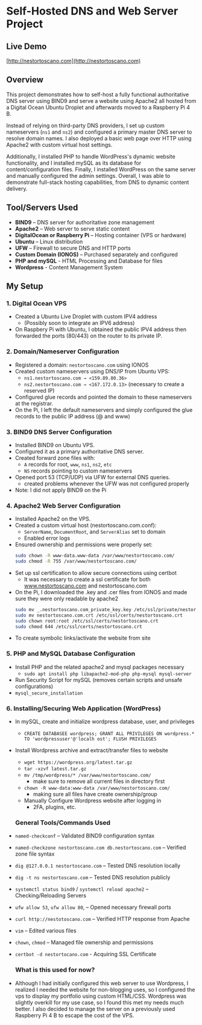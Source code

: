 # Self-Hosted DNS and Web Server Project

## Live Demo
[http://nestortoscano.com](http://nestortoscano.com)

## Overview
This project demonstrates how to self-host a fully functional authoritative DNS server using BIND9 and serve a website using Apache2 all hosted from a Digital Ocean Ubuntu Droplet and afterwards moved to a Raspberry Pi 4 B.

Instead of relying on third-party DNS providers, I set up custom nameservers (`ns1` and `ns2`) and configured a primary master DNS server to resolve domain names. I also deployed a basic web page over HTTP using Apache2 with custom virtual host settings.

Additionally, I installed PHP to handle WordPress's dynamic website functionality, and I installed mySQL as its database for content/configuration files. Finally, I installed WordPress on the same server and manually configured the admin settings. Overall, I was able to demonstrate full-stack hosting capabilities, from DNS to dynamic content delivery.

## Tool/Servers Used
- **BIND9** – DNS server for authoritative zone management
- **Apache2** – Web server to serve static content
- **DigitalOcean or Raspberry Pi** – Hosting container (VPS or hardware)
- **Ubuntu** – Linux distribution
- **UFW** – Firewall to secure DNS and HTTP ports
- **Custom Domain (IONOS)** – Purchased separately and configured
- **PHP and mySQL** - HTML Processing and Database for files
- **Wordpress** - Content Management System

## My Setup
### 1. Digital Ocean VPS
- Created a Ubuntu Live Droplet with custom IPV4 address
  - (Possibly soon to integrate an IPV6 address)
- On Raspbery Pi with Ubuntu, I obtained the public IPV4 address then forwarded the ports (80/443) on the router to its private IP.
  
### 2. Domain/Nameserver Configuration
- Registered a domain: `nestortoscano.com` using IONOS
- Created custom nameservers using DNS/IP from Ubuntu VPS:  
  - `ns1.nestortoscano.com → <159.89.80.36>`  
  - `ns2.nestortoscano.com → <167.172.0.13>` (necessary to create a reserved IP)
- Configured glue records and pointed the domain to these nameservers at the registrar.
- On the Pi, I left the default nameservers and simply configured the glue records to the public IP address (@ and www)
  
### 3. BIND9 DNS Server Configuration
- Installed BIND9 on Ubuntu VPS.
- Configured it as a primary authoritative DNS server.
- Created forward zone files with:
  - `A` records for root, `www`, `ns1`, `ns2`, `etc`
  - `NS` records pointing to custom nameservers
- Opened port 53 (TCP/UDP) via UFW for external DNS queries.
  - created problems whenever the UFW was not configured properly
- Note: I did not apply BIND9 on the Pi

### 4. Apache2 Web Server Configuration
- Installed Apache2 on the VPS.
- Created a custom virtual host (nestortoscano.com.conf):
  - `ServerName`, `DocumentRoot`, and `ServerAlias` set to domain
  - Enabled error logs
- Ensured ownership and permissions were properly set:
  ```bash
  sudo chown -R www-data.www-data /var/www/nestortoscano.com/
  sudo chmod -R 755 /var/www/nestortoscano.com/
  ```
- Set up ssl certification to allow secure connections using certbot
  - It was necessary to create a ssl certificate for both www.nestortoscano.com and nestortoscano.com
- On the Pi, I downloaded the .key and .cer files from IONOS and made sure they were only readable by apache2
  ```bash
  sudo mv _.nestortoscano.com_private_key.key /etc/ssl/private/nestortoscano.key
  sudo mv nestortoscano.com.crt /etc/ssl/certs/nestortoscano.crt
  sudo chown root:root /etc/ssl/certs/nestortoscano.crt
  sudo chmod 644 /etc/ssl/certs/nestortoscano.crt
  ```
- To create symbolic links/activate the website from site

### 5. PHP and MySQL Database Configuration
- Install PHP and the related apache2 and mysql packages necessary
  - `sudo apt install php libapache2-mod-php php-mysql mysql-server`
-  Run Security Script for mySQL (removes certain scripts and unsafe configurations)
  - `mysql_secure_installation`

### 6. Installing/Securing Web Application (WordPress)
- In mySQL, create and initialize wordpress database, user, and privileges
  - `CREATE DATABASEE wordpress; GRANT ALL PRIVILEGES ON wordpress.* TO 'wordpressuser'@'localh
    ost'; FLUSH PRIVILEGES`
- Install Wordpress archive and extract/transfer files to website
  - `wget https://wordpress.org/latest.tar.gz `
  - `tar -xzvf latest.tar.gz`
  - `mv /tmp/wordpress/* /var/www/nestortoscano.com/`
    - make sure to remove all current files in directory first
  - `chown -R www-data:www-data /var/www/nestortoscano.com/`
    - making sure all files have create ownership/group
  - Manually Configure Wordpress website after logging in
    - 2FA, plugins, etc.
  
  ### General Tools/Commands Used
- `named-checkconf` – Validated BIND9 configuration syntax
- `named-checkzone nestortoscano.com db.nestortoscano.com` – Verified zone file syntax
- `dig @127.0.0.1 nestortoscano.com` – Tested DNS resolution locally
- `dig -t ns nestortoscano.com` – Tested DNS resolution publicly
- `systemctl status bind9` / `systemctl reload apache2` – Checking/Reloading Servers
- `ufw allow 53`, `ufw allow 80`, – Opened necessary firewall ports
- `curl http://nestotoscano.com` – Verified HTTP response from Apache
- `vim` – Edited various files
- `chown`, `chmod` – Managed file ownership and permissions
- `certbot -d nestortocano.com` - Acquiring SSL Certificate

  ### What is this used for now?
- Although I had initially configured this web server to use Wordpress, I realized I needed the website for non-blogging uses, so I configured the vps to display my portfolio using custom HTML/CSS. Wordpress was slightly overkill for my use case, so I found this met my needs much better. I also decided to manage the server on a previously used Raspberry Pi 4 B to escape the cost of the VPS.

